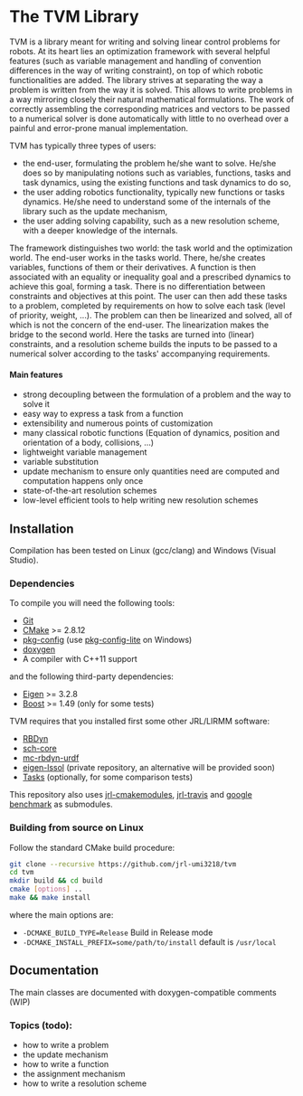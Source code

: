 The TVM Library
=============
TVM is a library meant for writing and solving linear control problems for robots.
At its heart lies an optimization framework with several helpful features (such as variable management and handling of convention differences in the way of writing constraint), on top of which robotic functionalities are added.
The library strives at separating the way a problem is written from the way it is solved. This allows to write problems in a way mirroring closely their natural mathematical formulations. The work of correctly assembling the corresponding matrices and vectors to be passed to a numerical solver is done automatically with little to no overhead over a painful and error-prone manual implementation.

TVM has typically three types of users:
 - the end-user, formulating the problem he/she want to solve. He/she does so by manipulating notions such as variables, functions, tasks and task dynamics, using the existing functions and task dynamics to do so,
 - the user adding robotics functionality, typically new functions or tasks dynamics. He/she need to understand some of the internals of the library such as the update mechanism,
 - the user adding solving capability, such as a new resolution scheme, with a deeper knowledge of the internals.
 
 The framework distinguishes two world: the task world and the optimization world. The end-user works in the tasks world. There, he/she creates variables, functions of them or their derivatives. A function is then associated with an equality or inequality goal and a prescribed dynamics to achieve this goal, forming a task. There is no differentiation between constraints and objectives at this point. The user can then add these tasks to a problem, completed by requirements on how to solve each task (level of priority, weight, ...).
 The problem can then be linearized and solved, all of which is not the concern of the end-user.
 The linearization makes the bridge to the second world. Here the tasks are turned into (linear) constraints, and a resolution scheme builds the inputs to be passed to a numerical solver according to the tasks' accompanying requirements.


#### Main features
 - strong decoupling between the formulation of a problem and the way to solve it
 - easy way to express a task from a function
 - extensibility and numerous points of customization
 - many classical robotic functions (Equation of dynamics, position and orientation of a body, collisions, ...)
 - lightweight variable management
 - variable substitution
 - update mechanism to ensure only quantities need are computed and computation happens only once
 - state-of-the-art resolution schemes
 - low-level efficient tools to help writing new resolution schemes
 

Installation
-------------
Compilation has been tested on Linux (gcc/clang) and Windows (Visual Studio).

### Dependencies

To compile you will need the following tools:

 * [Git](https://git-scm.com/)
 * [CMake](https://cmake.org/) >= 2.8.12
 * [pkg-config](https://www.freedesktop.org/wiki/Software/pkg-config/) (use [pkg-config-lite](https://sourceforge.net/projects/pkgconfiglite/) on Windows)
 * [doxygen](http://www.doxygen.org)
 * A compiler with C++11 support
 
and the following third-party dependencies:
 * [Eigen](http://eigen.tuxfamily.org/index.php?title=Main_Page) >= 3.2.8
 * [Boost](http://www.boost.org/) >= 1.49 (only for some tests)

TVM requires that you installed first some other JRL/LIRMM software:
 * [RBDyn](https://github.com/jrl-umi3218/RBDyn)
 * [sch-core](https://github.com/jrl-umi3218/sch-core)
 * [mc-rbdyn-urdf](https://github.com/jrl-umi3218/mc_rbdyn_urdf)
 * [eigen-lssol](git@gite.lirmm.fr:multi-contact/eigen-lssol.git) (private repository, an alternative will be provided soon)
 * [Tasks](https://github.com/jrl-umi3218/Tasks) (optionally, for some comparison tests)

This repository also uses [jrl-cmakemodules](https://github.com/jrl-umi3218/jrl-cmakemodules), [jrl-travis](https://github.com/jrl-umi3218/jrl-travis) and [google benchmark](https://github.com/google/benchmark) as submodules.

### Building from source on Linux

Follow the standard CMake build procedure:

```sh
git clone --recursive https://github.com/jrl-umi3218/tvm
cd tvm
mkdir build && cd build
cmake [options] ..
make && make install
```

where the main options are:
 * `-DCMAKE_BUILD_TYPE=Release` Build in Release mode
 * `-DCMAKE_INSTALL_PREFIX=some/path/to/install` default is `/usr/local`
 
Documentation
--------------------
The main classes are documented with doxygen-compatible comments (WIP)

### Topics (todo):
  - how to write a problem
  - the update mechanism
  - how to write a function
  - the assignment mechanism
  - how to write a resolution scheme
